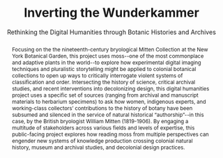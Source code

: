 ---
pid: moss
title: Inverting the Wunderkammer
subtitle: Rethinking the Digital Humanities through Botanic Histories and Archives
category: DH Seed Grant Recipient
cohort_year: '2021'
abstract: Focusing on the the nineteenth-century bryological Mitten Collection at
  the New York Botanical Garden, this project uses moss--one of the most commonplace
  and adaptive plants in the world--to explore how experimental digital imaging techniques
  and pluralistic storytelling might be applied to colonial botanical collections
  to open up ways to critically interrogate violent systems of classification and
  order. Intersecting the history of science, critical archival studies, and recent
  interventions into decolonizing design, this digital humanities project uses a specific
  set of sources (ranging from archival and manuscript materials to herbarium specimens)
  to ask how women, indigenous experts, and working-class collectors’ contributions
  to the history of botany have been subsumed and silenced in the service of natural
  historical “authorship”--in this case, by the British bryologist William Mitten
  (1819-1906). By engaging a multitude of stakeholders across various fields and levels
  of expertise, this public-facing project explores how reading moss from multiple
  perspectives can engender new systems of knowledge production crossing colonial
  natural history, museum and archival studies, and decolonial design practices.
limerick: |-
  The topic's not obviously boss;
  But with history and our secret sauce
  of decolonial design,
  and critical archives, you'll find
  That your worldview will be changed by some moss.
pis:
- ansari
- ayers
- brain
layout: project
---